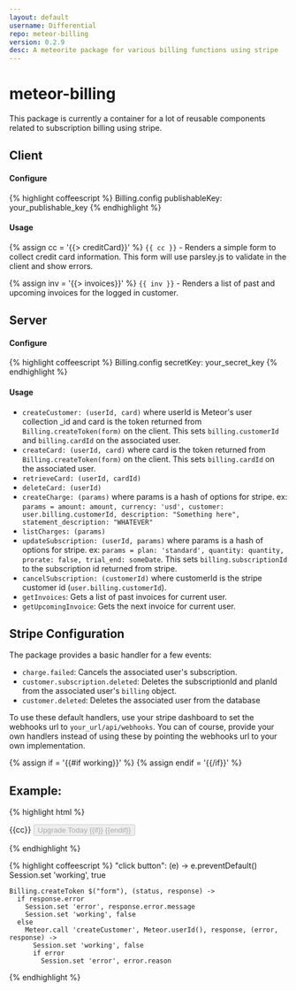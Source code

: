```yaml
---
layout: default
username: Differential
repo: meteor-billing
version: 0.2.9
desc: A meteorite package for various billing functions using stripe
---
```

# meteor-billing

This package is currently a container for a lot of reusable components related to subscription billing using stripe.


## Client
#### Configure
{% highlight coffeescript %}
Billing.config
  publishableKey: your_publishable_key
{% endhighlight %}

#### Usage
{% assign cc = '{{> creditCard}}' %}
`{{ cc }}` - Renders a simple form to collect credit card information. This form will use parsley.js to validate in the client and show errors.

{% assign inv = '{{> invoices}}' %}
`{{ inv }}` - Renders a list of past and upcoming invoices for the logged in customer.


## Server
#### Configure
{% highlight coffeescript %}
Billing.config
  secretKey: your_secret_key
{% endhighlight %}


#### Usage
* `createCustomer: (userId, card)` where userId is Meteor's user collection _id and card is the token returned from `Billing.createToken(form)` on the client.  This sets `billing.customerId` and `billing.cardId` on the associated user.
* `createCard: (userId, card)` where card is the token returned from `Billing.createToken(form)` on the client.  This sets `billing.cardId` on the associated user.
* `retrieveCard: (userId, cardId)`
* `deleteCard: (userId)`
* `createCharge: (params)` where params is a hash of options for stripe. ex: `params = amount: amount, currency: 'usd', customer: user.billing.customerId, description: "Something here", statement_description: "WHATEVER"`
* `listCharges: (params)`
* `updateSubscription: (userId, params)` where params is a hash of options for stripe.  ex: `params = plan: 'standard', quantity: quantity, prorate: false, trial_end: someDate`.  This sets `billing.subscriptionId` to the subscription id returned from stripe.
* `cancelSubscription: (customerId)` where customerId is the stripe customer id (`user.billing.customerId`).
* `getInvoices`: Gets a list of past invoices for current user.
* `getUpcomingInvoice`: Gets the next invoice for current user.

## Stripe Configuration
The package provides a basic handler for a few events:

* `charge.failed`: Cancels the associated user's subscription.
* `customer.subscription.deleted`: Deletes the subscriptionId and planId from the associated user's `billing` object.
* `customer.deleted`: Deletes the associated user from the database

To use these default handlers, use your stripe dashboard to set the webhooks url to `your_url/api/webhooks`.
You can of course, provide your own handlers instead of using these by pointing the webhooks url to your own implementation.

{% assign if = '{{#if working}}' %}
{% assign endif = '{{/if}}' %}

## Example:
{% highlight html %}
<form novalidate>
  {{cc}}
  <button type="submit" class="btn btn-primary btn-block upgrade" disabled="{{working}}">
    Upgrade Today
    {{if}}
      <i class="fa fa-spinner fa-spin"></i>
    {{endif}}
  </button>
</form>
{% endhighlight %}

{% highlight coffeescript %}
"click button": (e) ->
    e.preventDefault()
    Session.set 'working', true

    Billing.createToken $("form"), (status, response) ->
      if response.error
        Session.set 'error', response.error.message
        Session.set 'working', false
      else
        Meteor.call 'createCustomer', Meteor.userId(), response, (error, response) ->
          Session.set 'working', false
          if error
            Session.set 'error', error.reason
{% endhighlight %}
